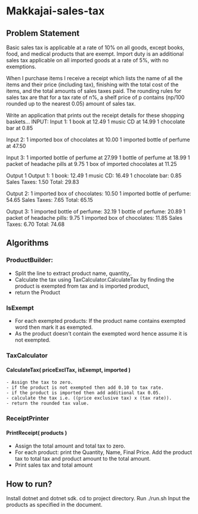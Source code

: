 # Makkajai-sales-tax

## Problem Statement

Basic sales tax is applicable at a rate of 10% on all goods, except books, food,
and medical products that are exempt. Import duty is an additional sales tax
applicable on all imported goods at a rate of 5%, with no exemptions.

When I purchase items I receive a receipt which lists the name of all the items
and their price (including tax), finishing with the total cost of the items,
and the total amounts of sales taxes paid. The rounding rules for sales tax are
that for a tax rate of n%, a shelf price of p contains (np/100 rounded up to
the nearest 0.05) amount of sales tax.

Write an application that prints out the receipt details for these shopping baskets...
INPUT:
Input 1:
1 book at 12.49
1 music CD at 14.99
1 chocolate bar at 0.85

Input 2:
1 imported box of chocolates at 10.00
1 imported bottle of perfume at 47.50

Input 3:
1 imported bottle of perfume at 27.99
1 bottle of perfume at 18.99
1 packet of headache pills at 9.75
1 box of imported chocolates at 11.25

Output 1
Output 1:
1 book: 12.49
1 music CD: 16.49
1 chocolate bar: 0.85
Sales Taxes: 1.50
Total: 29.83

Output 2:
1 imported box of chocolates: 10.50
1 imported bottle of perfume: 54.65
Sales Taxes: 7.65
Total: 65.15

Output 3:
1 imported bottle of perfume: 32.19
1 bottle of perfume: 20.89
1 packet of headache pills: 9.75
1 imported box of chocolates: 11.85
Sales Taxes: 6.70
Total: 74.68

## Algorithms

### ProductBuilder:

- Split the line to extract product name, quantity,.
- Calculate the tax using TaxCalculator.CalculateTax by finding the product is exempted from tax and is imported product,
- return the Product

### IsExempt

- For each exempted products:
  If the product name contains exempted word then mark it as exempted.
- As the product doesn't contain the exempted word hence assume it is not exempted.

### TaxCalculator

#### CalculateTax( priceExclTax, isExempt, imported )

    - Assign the tax to zero.
    - if the product is not exempted then add 0.10 to tax rate.
    - if the product is imported then add additional tax 0.05.
    - calculate the tax i.e. ((price exclusive tax) x (tax rate)).
    - return the rounded tax value.

### ReceiptPrinter

#### PrintReceipt( products )

- Assign the total amount and total tax to zero.
- For each product:
  print the Quantity, Name, Final Price.
  Add the product tax to total tax and product amount to the total amount.
- Print sales tax and total amount

## How to run?

Install dotnet and dotnet sdk.
cd to project directory.
Run ./run.sh
Input the products as specified in the document.

